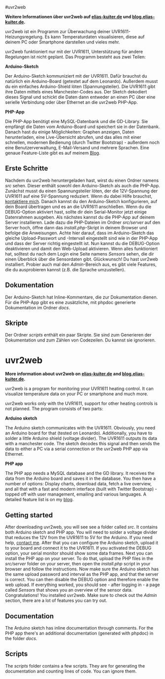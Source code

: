 #uvr2web

**Weitere Informationen über uvr2web auf [elias-kuiter.de](http://elias-kuiter.de) und [blog.elias-kuiter.de](http://blog.elias-kuiter.de).**

uvr2web ist ein Programm zur Überwachung deiner UVR1611-Heizungsregelung.
Es kann Temperaturdaten visualisieren, diese auf deinem PC oder Smartphone darstellen und vieles mehr.

uvr2web funktioniert nur mit der UVR1611, Unterstützung für andere Regelungen ist nicht geplant.
Das Programm besteht aus zwei Teilen:

**Arduino-Sketch**

Der Arduino-Sketch kommuniziert mit der UVR1611. Dafür brauchst du natürlich ein Arduino-Board (getestet auf dem Leonardo).
Außerdem musst du ein einfaches Arduino-Shield löten (Spannungsteiler).
Die UVR1611 gibt ihre Daten mittels eines Manchester-Codes aus. Der Sketch dekodiert dieses Signal und schickt die Daten dann entweder an einen PC über eine serielle Verbindung oder über Ethernet an die uvr2web PHP-App.

**PHP-App**

Die PHP-App benötigt eine MySQL-Datenbank und die GD-Library. Sie empfängt die Daten vom Arduino-Board und speichert sie in der Datenbank. Danach hast du einige Möglichkeiten: Graphen anzeigen, Daten herunterladen, eine Live-Übersicht abrufen, und das alles mit einer schnellen, modernen Bedienung (durch Twitter Bootstrap) - außerdem noch eine Benutzerverwaltung, E-Mail-Versand und mehrere Sprachen. Eine genaue Feature-Liste gibt es auf meinem [Blog](http://blog.elias-kuiter.de).

## Erste Schritte

Nachdem du uvr2web heruntergeladen hast, wirst du einen Ordner namens *src* sehen. Dieser enthält sowohl den Arduino-Sketch als auch die PHP-App.
Zunächst musst du einen Spannungsteiler löten, der die 12V-Spannung der UVR1611 auf eine 5V-Spannung reduziert. Wenn du dabei Hilfe brauchst, [kontaktiere mich](mailto:info@elias-kuiter.de).
Danach kannst du den Arduino-Sketch konfigurieren, auf dein Board übertragen und es an die UVR1611 anschließen. Wenn du die DEBUG-Option aktiviert hast, sollte dir dein Serial-Monitor jetzt einige Datenrahmen ausgeben.
Als nächstes kannst du die PHP-App auf deinem Server installieren. Lade dazu die PHP-Dateien im Ordner *src/server* auf den Server hoch, öffne dann das *install.php*-Skript in deinem Browser und befolge die Anweisungen.
Achte hier darauf, dass im Arduino-Sketch das gleiche Upload-Passwort und -Intervall eingestellt sind wie in der PHP-App und dass der Server richtig eingestellt ist. Nun kannst du die DEBUG-Option deaktivieren und damit den Web-Upload aktivieren.
Wenn alles funktioniert hat, solltest du nach dem Login eine Seite namens *Sensors* sehen, die dir einen Überblick über die Sensordaten gibt.
Glückwunsch! Du hast uvr2web installiert. Probier auch mal den *Admin*-Bereich aus, es gibt viele Features, die du ausprobieren kannst (z.B. die Sprache umzustellen).

## Dokumentation

Der Arduino-Sketch hat Inline-Kommentare, die zur Dokumentation dienen. Für die PHP-App gibt es eine zusätzliche, mit phpdoc generierte Dokumentation im Ordner *docs*.

## Skripte

Der Ordner *scripts* enthält ein paar Skripte. Sie sind zum Generieren der Dokumentation und zum Zählen von Codezeilen. Du kannst sie ignorieren.

# uvr2web

**More information about uvr2web on [elias-kuiter.de](http://elias-kuiter.de) and [blog.elias-kuiter.de](http://blog.elias-kuiter.de).**

uvr2web is a program for monitoring your UVR1611 heating control.
It can visualize temperature data on your PC or smartphone and much more.

uvr2web works only with the UVR1611, support for other heating controls is not planned.
The program consists of two parts:

**Arduino sketch**

The Arduino sketch communicates with the UVR1611. Obviously, you need an Arduino board for that (tested on Leonardo).
Additionally, you have to solder a little Arduino shield (voltage divider).
The UVR1611 outputs its data with a manchester code. The sketch decodes this signal and then sends the data to either a PC via a serial connection or the uvr2web PHP app via Ethernet.

**PHP app**

The PHP app needs a MySQL database and the GD library. It receives the data from the Arduino board and saves it in the database. You then have a number of options: Display charts, download data, fetch a live overview, and all that with a fast and modern interface (built with Twitter Bootstrap) - topped off with user management, emailing and various languages. A detailed feature list is on my [blog](http://blog.elias-kuiter.de).

## Getting started

After downloading uvr2web, you will see see a folder called *src*. It contains both Arduino sketch and PHP app.
You will need to solder a voltage divider that reduces the 12V from the UVR1611 to 5V for the Arduino. If you need help, [contact me](mailto:info@elias-kuiter.de).
After that you can configure the Arduino sketch, upload it to your board and connect it to the UVR1611. If you activated the DEBUG option, your serial monitor should show some data frames.
Next you can install the PHP app on your server. To do that, upload the PHP files in the *src/server* folder on your server, then open the *install.php* script in your browser and follow the instructions.
Now make sure the Arduino sketch has the same upload password and interval as the PHP app, and that the server is correct. You can then disable the DEBUG option and therefore enable the web upload.
If everything worked, you should see - after logging in - a page called *Sensors* that shows you an overview of the sensor data.
Congratulations! You installed uvr2web. Make sure to check out the *Admin* section, there are a lot of features you can try out.

## Documentation

The Arduino sketch has inline documentation through comments. For the PHP app there's an additional documentation (generated with phpdoc) in the folder *docs*.

## Scripts

The *scripts* folder contains a few scripts. They are for generating the documentation and counting lines of code. You can ignore them.